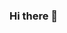 ### Hi there 👋

<!--
**Hemanth-Kagitha/Hemanth-Kagitha** is a ✨ _special_ ✨ repository because its `README.md` (this file) appears on your GitHub profile.

Here are some ideas to get you started:

- 🔭 I’m currently working on ... Git, Markdown
- 🌱 I’m currently learning ...   HTML, CSS, JS, Node
- 👯 I’m looking to collaborate on ...Java
- 🤔 I’m looking for help with ... Java
- 💬 Ask me about ... Python
- 😄 Pronouns: ... He/Him
- ⚡ Fun fact: ... World will revolve, but not Around you.
-->
